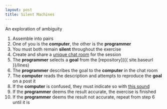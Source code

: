 ```yaml
---
layout: post
title: Silent Machines
---
```


An exploration of ambiguity

1. Assemble into pairs
2. One of you is the **computer**, the other is the **programmer**
3. You must both remain **silent** throughout the exercise
4. Create and share a [unique chat room](https://tlk.io) for the session
5. The **programmer** selects a **goal** from the [repository]({{ site.baseurl }}/lines)
6. The **programmer** describes the goal to the **computer** in the chat room
7. The **computer** reads the description and attempts to reproduce the **goal** on a post it
8. If the **computer** is confused, they must indicate so with [this sound](https://www.freesound.org/people/Autistic%20Lucario/sounds/142608/)
9. If the **programmer** deems the result accurate, the exercise is finished
10. If the **programmer** deems the result not accurate, repeat from step 6 until it is